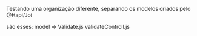 Testando uma organização diferente, separando os modelos criados pelo @Hapi/Joi

são esses: model =>  Validate.js 
                     validateControll.js